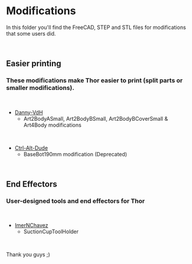 # Modifications

In this folder you'll find the FreeCAD, STEP and STL files for modifications that some users did. 

<br/>

## Easier printing

### These modifications make Thor easier to print (split parts or smaller modifications). 


<br/>

* [Danny-VdH](https://github.com/Danny-VdH) 
    * Art2BodyASmall, Art2BodyBSmall, Art2BodyBCoverSmall & Art4Body modifications

<br/>

* [Ctrl-Alt-Dude](http://www.thingiverse.com/ctrl-alt-dude/about)
    * BaseBot190mm modification (Deprecated)


<br/>

## End Effectors

### User-designed tools and end effectors for Thor

<br/>

* [ImerNChavez](https://github.com/imernchavez)
    * SuctionCupToolHolder

<br/>

Thank you guys ;)